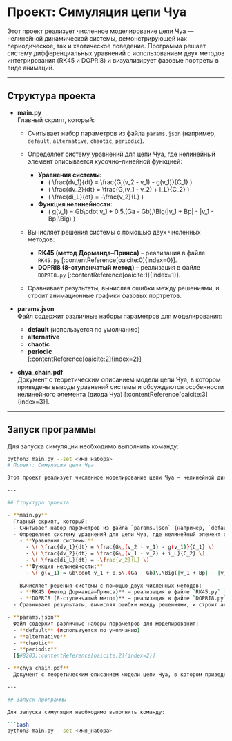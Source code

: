 # Проект: Симуляция цепи Чуа

Этот проект реализует численное моделирование цепи Чуа — нелинейной динамической системы, демонстрирующей как периодическое, так и хаотическое поведение. Программа решает систему дифференциальных уравнений с использованием двух методов интегрирования (RK45 и DOPRI8) и визуализирует фазовые портреты в виде анимаций.

---

## Структура проекта

- **main.py**  
  Главный скрипт, который:
  - Считывает набор параметров из файла `params.json` (например, `default`, `alternative`, `chaotic`, `periodic`).
  - Определяет систему уравнений для цепи Чуа, где нелинейный элемент описывается кусочно-линейной функцией:
    - **Уравнения системы:**
      - \( \frac{dv_1}{dt} = \frac{G\,(v_2 - v_1) - g(v_1)}{C_1} \)
      - \( \frac{dv_2}{dt} = \frac{G\,(v_1 - v_2) + i_L}{C_2} \)
      - \( \frac{di_L}{dt} = -\frac{v_2}{L} \)
    - **Функция нелинейности:**
      - \( g(v_1) = Gb\cdot v_1 + 0.5\,(Ga - Gb)\,\Big(|v_1 + Bp| - |v_1 - Bp|\Big) \)
      
  - Вычисляет решения системы с помощью двух численных методов:
    - **RK45 (метод Дорманда–Принса)** – реализация в файле `RK45.py` [&#8203;:contentReference[oaicite:0]{index=0}].
    - **DOPRI8 (8-ступенчатый метод)** – реализация в файле `DOPRI8.py` [&#8203;:contentReference[oaicite:1]{index=1}].
  - Сравнивает результаты, вычисляя ошибки между решениями, и строит анимационные графики фазовых портретов.

- **params.json**  
  Файл содержит различные наборы параметров для моделирования:
  - **default** (используется по умолчанию)
  - **alternative**
  - **chaotic**
  - **periodic**  
  [&#8203;:contentReference[oaicite:2]{index=2}]

- **chya_chain.pdf**  
  Документ с теоретическим описанием модели цепи Чуа, в котором приведены выводы уравнений системы и обсуждаются особенности нелинейного элемента (диода Чуа) [&#8203;:contentReference[oaicite:3]{index=3}].

---

## Запуск программы

Для запуска симуляции необходимо выполнить команду:

```bash
python3 main.py --set <имя_набора>
# Проект: Симуляция цепи Чуа

Этот проект реализует численное моделирование цепи Чуа — нелинейной динамической системы, демонстрирующей как периодическое, так и хаотическое поведение. Программа решает систему дифференциальных уравнений с использованием двух методов интегрирования (RK45 и DOPRI8) и визуализирует фазовые портреты в виде анимаций.

---

## Структура проекта

- **main.py**  
  Главный скрипт, который:
  - Считывает набор параметров из файла `params.json` (например, `default`, `alternative`, `chaotic`, `periodic`).
  - Определяет систему уравнений для цепи Чуа, где нелинейный элемент описывается кусочно-линейной функцией:
    - **Уравнения системы:**
      - \( \frac{dv_1}{dt} = \frac{G\,(v_2 - v_1) - g(v_1)}{C_1} \)
      - \( \frac{dv_2}{dt} = \frac{G\,(v_1 - v_2) + i_L}{C_2} \)
      - \( \frac{di_L}{dt} = -\frac{v_2}{L} \)
    - **Функция нелинейности:**
      - \( g(v_1) = Gb\cdot v_1 + 0.5\,(Ga - Gb)\,\Big(|v_1 + Bp| - |v_1 - Bp|\Big) \)
      
  - Вычисляет решения системы с помощью двух численных методов:
    - **RK45 (метод Дорманда–Принса)** – реализация в файле `RK45.py` [&#8203;:contentReference[oaicite:0]{index=0}].
    - **DOPRI8 (8-ступенчатый метод)** – реализация в файле `DOPRI8.py` [&#8203;:contentReference[oaicite:1]{index=1}].
  - Сравнивает результаты, вычисляя ошибки между решениями, и строит анимационные графики фазовых портретов.

- **params.json**  
  Файл содержит различные наборы параметров для моделирования:
  - **default** (используется по умолчанию)
  - **alternative**
  - **chaotic**
  - **periodic**  
  [&#8203;:contentReference[oaicite:2]{index=2}]

- **chya_chain.pdf**  
  Документ с теоретическим описанием модели цепи Чуа, в котором приведены выводы уравнений системы и обсуждаются особенности нелинейного элемента (диода Чуа) [&#8203;:contentReference[oaicite:3]{index=3}].

---

## Запуск программы

Для запуска симуляции необходимо выполнить команду:

```bash
python3 main.py --set <имя_набора>
